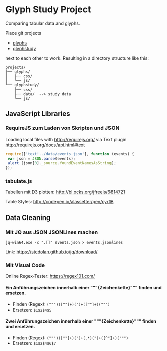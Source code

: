# Glyph Study Project

Comparing tabular data and glyphs. 

Place git projects 

* [glyphs](https://gitlab.mg.inf.tu-dresden.de/vanda/glyphs)
* [glyphstudy](https://gitlab.mg.inf.tu-dresden.de/vanda/glyphstudy) 

next to each other to work. Resulting in a directory structure like this:

```
projects/
├── glyphs/
│   ├── css/
│   └── js/
└── glyphstudy/
    ├── css/
    ├── data/  --> study data
    └── js/
```

## JavaScript Libraries

### RequireJS zum Laden von Skripten und JSON

Loading local files with http://requirejs.org/ via Text plugin http://requirejs.org/docs/api.html#text

```JavaScript
require(['text!../data/events.json'], function (events) {
 var json = JSON.parse(events);
 alert (json[0]._source.foundEventNamesAsString);
});
```

### tabulate.js

Tabellen mit D3 plotten: http://bl.ocks.org/jfreels/6814721

Table Styles: http://codepen.io/alassetter/pen/cyrfB

## Data Cleaning

### Mit JQ aus JSON JSONLines machen

```
jq-win64.exe -c ".[]" events.json > events.jsonlines
```

Link: https://stedolan.github.io/jq/download/

### Mit Visual Code

Online Regex-Tester: https://regex101.com/

#### Ein Anführungszeichen innerhalb einer """{Zeichenkette}""" finden und ersetzen.

* Finden (Regex): `(""")([^"]+)(")+([^"]+)(""")`
* Ersetzen: `$1$2$4$5`

#### Zwei Anführungszeichen innerhalb einer """{Zeichenkette}""" finden und ersetzen.

* Finden (Regex): `(""")([^"]+)(")+(.*)(")+([^"]+)(""")`
* Ersetzen: `$1$2$4$6$7`